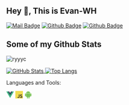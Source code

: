 ## Hey 👋, This is Evan-WH

[![Mail Badge](https://img.shields.io/badge/-2637405542wh@gmail.com-c14438?style=flat&logo=Gmail&logoColor=white&link=mailto:iswuhao.cn)](mailto:iswuhao.cn) 
[![Github Badge](https://img.shields.io/badge/-Evan-WH-grey?style=flat&logo=github&logoColor=white&link=https://github.com/Evan-WH/)](https://www.github.com/Evan-WH/)
[![Github Badge](https://img.shields.io/badge/-Evan-WH-grey?style=flat&logo=github&logoColor=white&link=https://github.com/ryyyc/)](https://www.github.com/ryyyc/)
## Some of my Github Stats
<p align=left> <img src=https://komarev.com/ghpvc/?username=ryyyc alt=ryyyc /> </p>

<a href="https://github.com/Evan-WH">
  <img align="center" alt="GitHub Stats" src="https://github-readme-stats.vercel.app/api?username=Evan-WH&show_icons=true&include_all_commits=true" style="width:417px"  />
</a>
<a href="https://github.com/Evan-WH">
  <img align="center" alt="Top Langs" src="https://github-readme-stats.vercel.app/api/top-langs/?username=Evan-WH&layout=compact"style="width:417px" />
</a>

Languages and Tools:

<code><img height="20" src="https://raw.githubusercontent.com/github/explore/80688e429a7d4ef2fca1e82350fe8e3517d3494d/topics/vue/vue.png" alt="java"></code>
<code><img height="20" src="https://raw.githubusercontent.com/github/explore/80688e429a7d4ef2fca1e82350fe8e3517d3494d/topics/javascript/javascript.png" alt="javascript"></code>
<code><img height="20" src="https://raw.githubusercontent.com/github/explore/80688e429a7d4ef2fca1e82350fe8e3517d3494d/topics/android/android.png" alt="android"></code>
